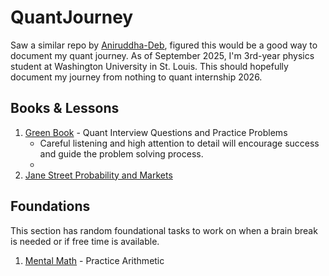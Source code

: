# QuantJourney
Saw a similar repo by [Aniruddha-Deb](https://github.com/Aniruddha-Deb/quant-prep/tree/main), figured this would be a good way to document my quant journey. As of September 2025, I'm 3rd-year physics student at Washington University in St. Louis. This should hopefully document my journey from nothing to quant internship 2026.

## Books & Lessons

1. [Green Book](https://academyflex.com/wp-content/uploads/2024/03/a-practical-guide-to-quantitative-finance-interviews.pdf) - Quant Interview Questions and Practice Problems
    - Careful listening and high attention to detail will encourage success and guide the problem solving process.
    - 
2. [Jane Street Probability and Markets](https://www.janestreet.com/static/pdfs/trading-interview.pdf?utm_source=web&utm_medium=pdf&utm_campaign=probability_markets_guide)

## Foundations
This section has random foundational tasks to work on when a brain break is needed or if free time is available.

1. [Mental Math](https://openquant.co/math-game) - Practice Arithmetic
